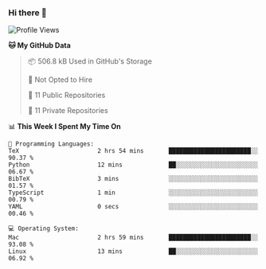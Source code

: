 ### Hi there 👋

<!--
**huayuan4396/huayuan4396** is a ✨ _special_ ✨ repository because its `README.md` (this file) appears on your GitHub profile.

Here are some ideas to get you started:

- 🔭 I’m currently working on ...
- 🌱 I’m currently learning ...
- 👯 I’m looking to collaborate on ...
- 🤔 I’m looking for help with ...
- 💬 Ask me about ...
- 📫 How to reach me: ...
- 😄 Pronouns: ...
- ⚡ Fun fact: ...
-->

<!--START_SECTION:waka-->
![Profile Views](http://img.shields.io/badge/Profile%20Views-0-blue)

**🐱 My GitHub Data** 

> 📦 506.8 kB Used in GitHub's Storage 
 > 
> 🚫 Not Opted to Hire
 > 
> 📜 11 Public Repositories 
 > 
> 🔑 11 Private Repositories 
 > 
📊 **This Week I Spent My Time On** 

```text
💬 Programming Languages: 
TeX                      2 hrs 54 mins       ███████████████████████░░   90.37 % 
Python                   12 mins             ██░░░░░░░░░░░░░░░░░░░░░░░   06.67 % 
BibTeX                   3 mins              ░░░░░░░░░░░░░░░░░░░░░░░░░   01.57 % 
TypeScript               1 min               ░░░░░░░░░░░░░░░░░░░░░░░░░   00.79 % 
YAML                     0 secs              ░░░░░░░░░░░░░░░░░░░░░░░░░   00.46 % 

💻 Operating System: 
Mac                      2 hrs 59 mins       ███████████████████████░░   93.08 % 
Linux                    13 mins             ██░░░░░░░░░░░░░░░░░░░░░░░   06.92 % 
```


<!--END_SECTION:waka-->
